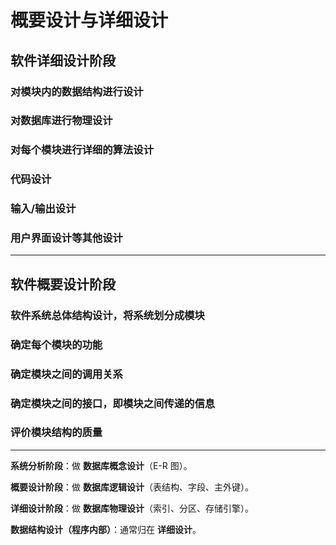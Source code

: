 # 概要设计与详细设计

## 软件详细设计阶段

### 对模块内的数据结构进行设计

### 对数据库进行物理设计

### 对每个模块进行详细的算法设计

### 代码设计

### 输入/输出设计

### 用户界面设计等其他设计

---

## 软件概要设计阶段

### 软件系统总体结构设计，将系统划分成模块

### 确定每个模块的功能

### 确定模块之间的调用关系

### 确定模块之间的接口，即模块之间传递的信息

### 评价模块结构的质量

---

**系统分析阶段**：做 **数据库概念设计**（E-R 图）。

**概要设计阶段**：做 **数据库逻辑设计**（表结构、字段、主外键）。

**详细设计阶段**：做 **数据库物理设计**（索引、分区、存储引擎）。

**数据结构设计（程序内部）**：通常归在 **详细设计**。

